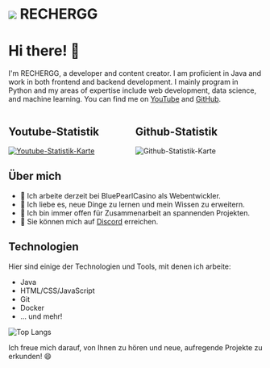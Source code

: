 # ![](https://cdn.discordapp.com/emojis/1021121065990234263.webp?size=96&quality=lossless) **RECHERGG**

# Hi there! 👋

I'm RECHERGG, a developer and content creator. I am proficient in Java and work in both frontend and backend development. I mainly program in Python and my areas of expertise include web development, data science, and machine learning. You can find me on [YouTube](https://www.youtube.com/c/RECHERGG) and [GitHub](https://github.com/rechergg).

<div style="display: flex; flex-wrap: wrap;">
  <div style="width: 50%;">
    <h2>Youtube-Statistik</h2>
    <a href="https://www.youtube.com/channel/UCk017SA5PcXeyKoVmX8tuRg">
      <img src="https://youtube-stats-card.vercel.app/api?channelid=UCk017SA5PcXeyKoVmX8tuRg&layout=extruded&theme=radical" alt="Youtube-Statistik-Karte">
    </a>
  </div>
  <div style="width: 50%;">
    <h2>Github-Statistik</h2>
    <img src="https://github-readme-stats.vercel.app/api?username=rechergg&show_icons=true&theme=radical" alt="Github-Statistik-Karte">
  </div>
</div>

## Über mich

- 🔭 Ich arbeite derzeit bei BluePearlCasino als Webentwickler.
- 🌱 Ich liebe es, neue Dinge zu lernen und mein Wissen zu erweitern.
- 👯 Ich bin immer offen für Zusammenarbeit an spannenden Projekten.
- 💬 Sie können mich auf [Discord](https://bluepearlcasino.de/discord) erreichen.

## Technologien

Hier sind einige der Technologien und Tools, mit denen ich arbeite:

- Java
- HTML/CSS/JavaScript
- Git
- Docker
- ... und mehr!

![Top Langs](https://github-readme-stats.vercel.app/api/top-langs/?username=rechergg&layout=compact&theme=dark)

Ich freue mich darauf, von Ihnen zu hören und neue, aufregende Projekte zu erkunden! 😄
